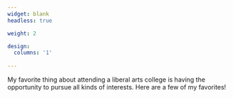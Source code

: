 ```yaml
---
widget: blank
headless: true

weight: 2

design:
  columns: '1'
  
---
```


My favorite thing about attending a liberal arts college is having the opportunity to pursue all kinds of interests. Here are a few of my favorites!
